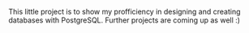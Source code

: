 This little project is to show my profficiency in designing and creating databases with PostgreSQL. Further projects are coming up as well :)
